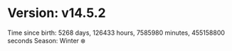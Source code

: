# Version: v14.5.2
Time since birth: 5268 days, 126433 hours, 7585980 minutes, 455158800 seconds
Season: Winter ❄️
